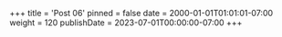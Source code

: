 +++
title = 'Post 06'
pinned = false
date = 2000-01-01T01:01:01-07:00
weight = 120
publishDate = 2023-07-01T00:00:00-07:00
+++
